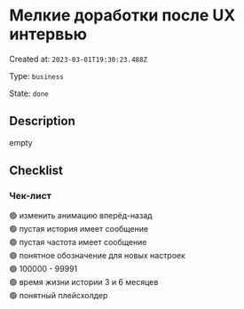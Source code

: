 # Мелкие доработки после UX интервью

Created at: `2023-03-01T19:30:23.488Z`

Type: `business`

State: `done`

## Description
empty

## Checklist
### Чек-лист
🟢 изменить анимацию вперёд-назад\
🟢 пустая история имеет сообщение\
🟢 пустая частота имеет сообщение\
🟢 понятное обозначение для новых настроек\
🟢 100000 - 99991\
🟢 время жизни истории 3 и 6 месяцев\
🟢 понятный плейсхолдер
